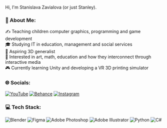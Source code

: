 Hi, I'm Stanislava Zavialova (or just Stanley).

### 💫 About Me:
✍️ Teaching children computer graphics, programming and game development<br>
🎓 Studying IT in education, management and social services <br>
🍩 Aspiring 3D generalist<br>
🔭 Interested in art, math, education and how they interconnect through interactive media<br>
🎮 Currently learning Unity and developing a VR 3D printing simulator


### 🌐 Socials:
[![YouTube](https://img.shields.io/badge/YouTube-%23FF0000.svg?logo=YouTube&logoColor=white)](https://youtube.com/@3d_pilgrim) 
[![Behance](https://img.shields.io/badge/Behance-1769ff?logo=behance&logoColor=white)](https://behance.net/3dpilgrim) 
[![Instagram](https://img.shields.io/badge/Instagram-%23E4405F.svg?logo=Instagram&logoColor=white)](https://instagram.com/3dpilgrim) 

### 💻 Tech Stack:
![Blender](https://img.shields.io/badge/blender-%23F5792A.svg?style=for-the-badge&logo=blender&logoColor=white) 
![Figma](https://img.shields.io/badge/figma-%23F24E1E.svg?style=for-the-badge&logo=figma&logoColor=white) 
![Adobe Photoshop](https://img.shields.io/badge/adobe%20photoshop-%2331A8FF.svg?style=for-the-badge&logo=adobe%20photoshop&logoColor=white) 
![Adobe Illustrator](https://img.shields.io/badge/adobe%20illustrator-%23FF9A00.svg?style=for-the-badge&logo=adobe%20illustrator&logoColor=white) 
![Python](https://img.shields.io/badge/python-3670A0?style=for-the-badge&logo=python&logoColor=ffdd54) 
![C#](https://img.shields.io/badge/c%23-%23239120.svg?style=for-the-badge&logo=csharp&logoColor=white) 
